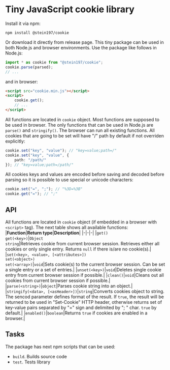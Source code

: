 # Tiny JavaScript cookie library
Install it via npm:
```
npm install @stein197/cookie
```
Or download it directly from release page. This tiny package can be used in both Node.js and browser environments. Use the package like follows in Node.js:
```ts
import * as cookie from "@stein197/cookie";
cookie.parse(parsed);
// ...
```
and in browser:
```html
<script src="cookie.min.js"></script>
<script>
	cookie.get();
	// ...
</script>
```
All functions are located in `cookie` object. Most functions are supposed to be used in browser. The only functions that can be used in Node.js are `parse()` and `stringify()`. The browser can run all existing functions. All cookies that are going to be set will have "/" path by default if not overriden explicitly:
```ts
cookie.set("key", "value"); // "key=value;path=/"
cookie.set("key", "value", {
	path: "/path/"
}); // "key=value;path=/path/"
```
All cookies keys and values are encoded before saving and decoded before parsing so it is possible to use special or unicode characters:
```ts
cookie.set("=", ";"); // "%3D=%3B"
cookie.get("="); // ";"
```

## API
All functions are located in `cookie` object (if embedded in a browser with `<script>` tag). The next table shows all available functions:
|**Function**|**Return type**|**Description**|
|-|-|-|
|`get()`<br/>`get(<key>)`|`Object`<br/>`string`|Retrieves cookie from current browser session. Retrieves either all cookies or only single entry. Returns `null` if there is/are no cookie(s).|
|`set(<key>, <value>, [<attributes>])`<br/>`set(<object>)`<br/>`set(<array>)`|`void`|Sets cookie(s) to the current browser session. Can be set a single entry or a set of entries.|
|`unset(<key>)`|`void`|Deletes single cookie entry from current browser session if possible.|
|`clean()`|`void`|Cleans out all cookies from current browser session if possible.|
|`parse(<string>)`|`object`|Parses cookie string into an object.|
|`stringify(<data>, [<asHeader>])`|`string`|Converts cookies object to string. The sencod parameter defines format of the result. If `true`, the result will be returned to be used in "Set-Cookie" HTTP header, otherwise returns set of key-value pairs separated by "=" sign and delimited by "; " char. `true` by default.|
|`enabled()`|`boolean`|Returns `true` if cookies are enabled in a browser.|

## Tasks
The package has next npm scripts that can be used:
- `build`. Builds source code
- `test`. Tests library
